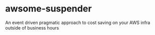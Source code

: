 # awsome-suspender
An event driven pragmatic approach to cost saving on your AWS infra outside of business hours
